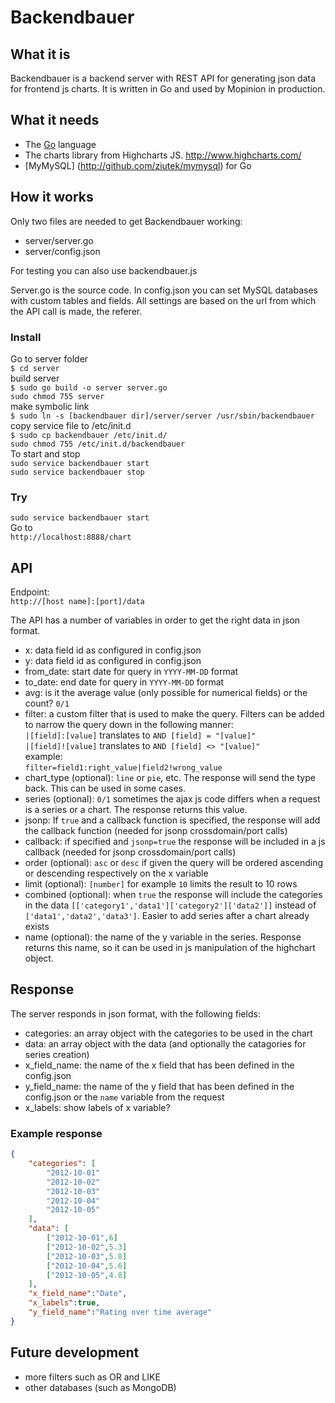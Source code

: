 Backendbauer
============

## What it is

Backendbauer is a backend server with REST API for generating json data for frontend js charts.
It is written in Go and used by Mopinion in production.

## What it needs
* The [Go](http://golang.org) language
* The charts library from Highcharts JS.
http://www.highcharts.com/
* [MyMySQL] (http://github.com/ziutek/mymysql) for Go

## How it works

Only two files are needed to get Backendbauer working:
- server/server.go
- server/config.json

For testing you can also use backendbauer.js

Server.go is the source code. In config.json you can set MySQL databases with custom tables and fields.
All settings are based on the url from which the API call is made, the referer.

### Install
Go to server folder  
`$ cd server`  
build server  
`$ sudo go build -o server server.go`  
`sudo chmod 755 server`  
make symbolic link  
`$ sudo ln -s [backendbauer dir]/server/server /usr/sbin/backendbauer`  
copy service file to /etc/init.d  
`$ sudo cp backendbauer /etc/init.d/`  
`sudo chmod 755 /etc/init.d/backendbauer`  
To start and stop  
`sudo service backendbauer start`  
`sudo service backendbauer stop`

### Try
`sudo service backendbauer start`   
Go to   
`http://localhost:8888/chart`

## API

Endpoint:  
`http://[host name]:[port]/data`  

The API has a number of variables in order to get the right data in json format.

- x: data field id as configured in config.json
- y: data field id as configured in config.json
- from_date: start date for query in `YYYY-MM-DD` format  
- to_date: end date for query in `YYYY-MM-DD` format  
- avg: is it the average value (only possible for numerical fields) or the count? `0/1`
- filter: a custom filter that is used to make the query.
Filters can be added to narrow the query down in the following manner:  
`|[field]:[value]` translates to `AND [field] = "[value]"`  
`|[field]![value]` translates to `AND [field] <> "[value]"`  
example:  
`filter=field1:right_value|field2!wrong_value`  
- chart_type (optional): `line` or `pie`, etc. The response will send the type back. This can be used in some cases.
- series (optional): `0/1` sometimes the ajax js code differs when a request is a series or a chart. The response returns this value.
- jsonp: If `true` and a callback function is specified, the response will add the callback function (needed for jsonp crossdomain/port calls)
- callback: if specified and `jsonp=true` the response will be included in a js callback (needed for jsonp crossdomain/port calls)
- order (optional): `asc` or `desc` if given the query will be ordered ascending or descending respectively on the x variable
- limit (optional): `[number]` for example `10` limits the result to 10 rows
- combined (optional): when `true` the response will include the categories in the data `[['category1','data1']['category2']['data2']]` instead of `['data1','data2','data3']`. Easier to add series after a chart already exists
- name (optional): the name of the y variable in the series. Response returns this name, so it can be used in js manipulation of the highchart object.

## Response

The server responds in json format, with the following fields:

- categories: an array object with the categories to be used in the chart
- data: an array object with the data (and optionally the catagories for series creation)
- x_field_name: the name of the x field that has been defined in the config.json
- y_field_name: the name of the y field that has been defined in the config.json or the `name` variable from the request
- x_labels: show labels of x variable?

### Example response

```json
{
	"categories": [
		"2012-10-01"
		"2012-10-02"
		"2012-10-03"
		"2012-10-04"
		"2012-10-05"
	],
	"data": [
		["2012-10-01",6]
		["2012-10-02",5.3]
		["2012-10-03",5.8]
		["2012-10-04",5.6]
		["2012-10-05",4.8]
	],
	"x_field_name":"Date",
	"x_labels":true,
	"y_field_name":"Rating over time average"
}
```

## Future development
- more filters such as OR and LIKE
- other databases (such as MongoDB)
	
